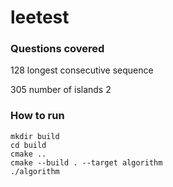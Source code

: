 # leetest

### Questions covered
128 longest consecutive sequence

305 number of islands 2

### How to run
```
mkdir build
cd build
cmake ..
cmake --build . --target algorithm
./algorithm
```
